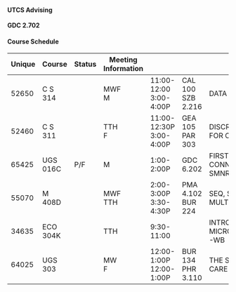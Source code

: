 #### UTCS Advising

**GDC 2.702**

#### Course Schedule

| Unique | Course   | Status | Meeting Information |                               |                       | Title                          |
| ------ | -------- | ------ | ------------------- | ----------------------------- | --------------------- | ------------------------------ |
| 52650  | C S 314  |        | MWF <br>M           | 11:00- 12:00 <br>3:00- 4:00P  | CAL 100 <br>SZB 2.216 | DATA STRUCTURES                |
| 52460  | C S 311  |        | TTH <br>F           | 11:00- 12:30P <br>3:00- 4:00P | GEA 105 <br>PAR 303   | DISCRETE MATH FOR COMPUTER SCI |
| 65425  | UGS 016C | P/F    | M                   | 1:00- 2:00P                   | GDC 6.202             | FIRST-YEAR CONNECTION SMNR-CNS |
| 55070  | M 408D   |        | MWF <br>TTH         | 2:00- 3:00P <br>3:30- 4:30P   | PMA 4.102 <br>BUR 224 | SEQ, SERIES, AND MULTIVAR CALC |
| 34635  | ECO 304K |        | TTH                 | 9:30- 11:00                   |                       | INTRO TO MICROECONOMICS-WB     |
| 64025  | UGS 303  |        | MW <br>F            | 12:00- 1:00P <br>12:00- 1:00P | BUR 134 <br>PHR 3.110 | THE SAVVY HEALTH CARE CONSUMER |
